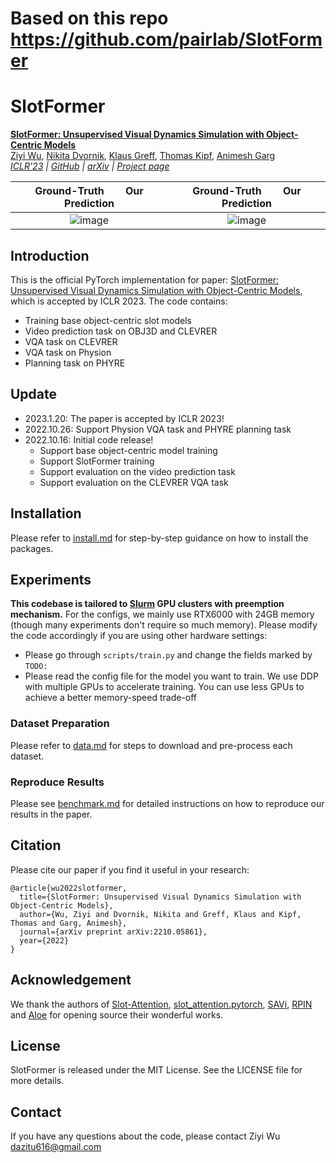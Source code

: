 # Based on this repo https://github.com/pairlab/SlotFormer

# SlotFormer

[**SlotFormer: Unsupervised Visual Dynamics Simulation with Object-Centric Models**](https://slotformer.github.io/)<br/>
[Ziyi Wu](https://wuziyi616.github.io/),
[Nikita Dvornik](https://scholar.google.com/citations?user=UOLJQTIAAAAJ&hl=en),
[Klaus Greff](https://qwlouse.github.io/),
[Thomas Kipf](https://tkipf.github.io/),
[Animesh Garg](https://animesh.garg.tech/)<br/>
_[ICLR'23](https://openreview.net/forum?id=TFbwV6I0VLg) |
[GitHub](https://github.com/pairlab/SlotFormer) |
[arXiv](https://arxiv.org/abs/2210.05861) |
[Project page](https://slotformer.github.io/)_

Ground-Truth &nbsp;&nbsp;&nbsp;&nbsp;&nbsp;&nbsp; Our Prediction | Ground-Truth &nbsp;&nbsp;&nbsp;&nbsp;&nbsp;&nbsp; Our Prediction
:--------------------------------------------------:|:--------------------------------------------------: 
![image](src/PHYRE-00021133.gif)  |  ![image](src/PHYRE-00007001.gif)

## Introduction

This is the official PyTorch implementation for paper: [SlotFormer: Unsupervised Visual Dynamics Simulation with Object-Centric Models](https://arxiv.org/abs/2210.05861), which is accepted by ICLR 2023.
The code contains:

-   Training base object-centric slot models
-   Video prediction task on OBJ3D and CLEVRER
-   VQA task on CLEVRER
-   VQA task on Physion
-   Planning task on PHYRE

## Update

-   2023.1.20: The paper is accepted by ICLR 2023!
-   2022.10.26: Support Physion VQA task and PHYRE planning task
-   2022.10.16: Initial code release!
    -   Support base object-centric model training
    -   Support SlotFormer training
    -   Support evaluation on the video prediction task
    -   Support evaluation on the CLEVRER VQA task

## Installation

Please refer to [install.md](docs/install.md) for step-by-step guidance on how to install the packages.

## Experiments

**This codebase is tailored to [Slurm](https://slurm.schedmd.com/documentation.html) GPU clusters with preemption mechanism.**
For the configs, we mainly use RTX6000 with 24GB memory (though many experiments don't require so much memory).
Please modify the code accordingly if you are using other hardware settings:

-   Please go through `scripts/train.py` and change the fields marked by `TODO:`
-   Please read the config file for the model you want to train.
    We use DDP with multiple GPUs to accelerate training.
    You can use less GPUs to achieve a better memory-speed trade-off

### Dataset Preparation

Please refer to [data.md](docs/data.md) for steps to download and pre-process each dataset.

### Reproduce Results

Please see [benchmark.md](docs/benchmark.md) for detailed instructions on how to reproduce our results in the paper.

## Citation

Please cite our paper if you find it useful in your research:

```
@article{wu2022slotformer,
  title={SlotFormer: Unsupervised Visual Dynamics Simulation with Object-Centric Models},
  author={Wu, Ziyi and Dvornik, Nikita and Greff, Klaus and Kipf, Thomas and Garg, Animesh},
  journal={arXiv preprint arXiv:2210.05861},
  year={2022}
}
```

## Acknowledgement

We thank the authors of [Slot-Attention](https://github.com/google-research/google-research/tree/master/slot_attention), [slot_attention.pytorch](https://github.com/untitled-ai/slot_attention), [SAVi](https://github.com/google-research/slot-attention-video/), [RPIN](https://github.com/HaozhiQi/RPIN) and [Aloe](https://github.com/deepmind/deepmind-research/tree/master/object_attention_for_reasoning) for opening source their wonderful works.

## License

SlotFormer is released under the MIT License. See the LICENSE file for more details.

## Contact

If you have any questions about the code, please contact Ziyi Wu dazitu616@gmail.com
